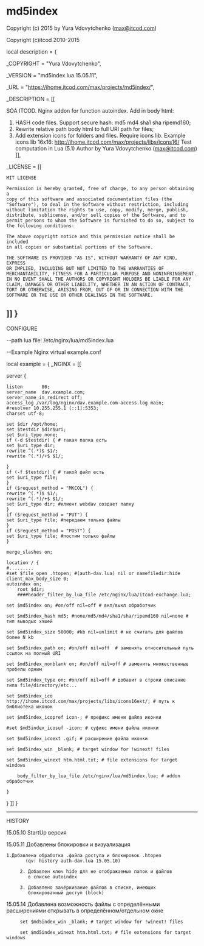 # md5index
Copyright (c) 2015 by Yura Vdovytchenko (max@itcod.com)

Copyright (c)itcod 2010-2015

local description = {

  _COPYRIGHT   = "Yura Vdovytchenko",
  
  _VERSION     = "md5index.lua 15.05.11",
  
  _URL         = "https://ihome.itcod.com/max/projects/md5index/",
  
  _DESCRIPTION = [[

   SOA ITCOD. Nginx addon for function autoindex. Add in body html:
   1. HASH code files. Support secure hash: md5 md4 sha1 sha ripemd160;
   2. Rewrite relative path body html to full URI path for files;
   3. Add extension icons for folders and files. Require icons lib. 
   Example icons lib 16x16: http://ihome.itcod.com/max/projects/libs/icons16/
   Test computation in Lua (5.1)
   Author by Yura Vdovytchenko (max@itcod.com)
  ]],
  
_LICENSE = [[

    MIT LICENSE

    Permission is hereby granted, free of charge, to any person obtaining a
    copy of this software and associated documentation files (the
    "Software"), to deal in the Software without restriction, including
    without limitation the rights to use, copy, modify, merge, publish,
    distribute, sublicense, and/or sell copies of the Software, and to
    permit persons to whom the Software is furnished to do so, subject to
    the following conditions:

    The above copyright notice and this permission notice shall be included
    in all copies or substantial portions of the Software.

    THE SOFTWARE IS PROVIDED "AS IS", WITHOUT WARRANTY OF ANY KIND, EXPRESS
    OR IMPLIED, INCLUDING BUT NOT LIMITED TO THE WARRANTIES OF
    MERCHANTABILITY, FITNESS FOR A PARTICULAR PURPOSE AND NONINFRINGEMENT.
    IN NO EVENT SHALL THE AUTHORS OR COPYRIGHT HOLDERS BE LIABLE FOR ANY
    CLAIM, DAMAGES OR OTHER LIABILITY, WHETHER IN AN ACTION OF CONTRACT,
    TORT OR OTHERWISE, ARISING FROM, OUT OF OR IN CONNECTION WITH THE
    SOFTWARE OR THE USE OR OTHER DEALINGS IN THE SOFTWARE.
  ]]
}
-----------------------------------------------------------------------------------

CONFIGURE

--path lua file: /etc/nginx/lua/md5index.lua

--Example Nginx virtual example.conf

local example = {
  _NGINX = [[

server {

    listen       80;
    server_name  dav.example.com;
    server_name_in_redirect	off;
    access_log /var/log/nginx/dav.example.com-access.log main;
    #resolver 10.255.255.1 [::1]:5353;
    charset utf-8;
    
    set $dir /opt/home;
    set $testdir $dir$uri;
    set $uri_type none;
    if (-d $testdir) { # такая папка есть
	set $uri_type dir;
	rewrite ^(.*)$ $1/;
	rewrite ^(.*)/+$ $1/;
	
    }
    if (-f $testdir) { # такой файл есть
	set $uri_type file;
    }
    if ($request_method = "MKCOL") {
	rewrite ^(.*)$ $1/;
	rewrite ^(.*)/+$ $1/;
	set $uri_type dir; #клиент webdav создает папку
    }
    if ($request_method = "PUT") {
	set $uri_type file; #передаем только файлы
    }
    if ($request_method = "POST") { 
	set $uri_type file; #постим только файлы
    }

    merge_slashes on;
    
    location / {
	#.........
	#set $file_open .htopen; #(auth-dav.lua) nil or namefiledir:hide
	client_max_body_size 0;
	autoindex on;
        root $dir;
        ####header_filter_by_lua_file /etc/nginx/lua/itcod-exchange.lua;
        
	set $md5index on; #on/off nil=off # вкл/выкл обработчик
	
	set $md5index_hash md5; #none/md5/md4/sha1/sha/ripemd160 nil=none # тип выводых хэшей
	
	set $md5index_size 50000; #kb nil=unlimit # не считать для файлов более N kb
	
	set $md5index_path on; #on/off nil=off  # заменять относительный путь ссылок на полный URI
	
	set $md5index_nonblank on; #on/off nil=off # заменить множественные пробелы одним
	
	set $md5index_type on; #on/off nil=off # добавит в строки описание типа file/directory/etc...
	
	set $md5index_ico http://ihome.itcod.com/max/projects/libs/icons16ext/; # путь к библиотека иконок
	
	set $md5index_icopref icon-; # префикс имени файла иконки
	
	#set $md5index_icosuf -icon; # суфикс имени файла иконки
	
	set $md5index_icoext .gif; # расширение файла иконки
	
	set $md5index_win _blank; # target window for !winext! files

	set $md5index_winext htm.html.txt; # file extensions for target windows

        body_filter_by_lua_file /etc/nginx/lua/md5index.lua; # addon обработчик
        
    }
}
  ]]
}

------------------------

HISTORY

15.05.10 StartUp версия 

15.05.11 Добавлены блокировки и визуализация 
	
	1.Добавлена обработка .файла доступа и блокировок .htopen 
           (qv: history auth-dav.lua 15.05.10)
           
         2. Добавлен ключ hide для не отображаемых папок и файлов 
            в списке autoindex
            
         3. Добавлено зачёркивание файлов в списке, имеющих 
            блокированный доступ (block)

15.05.14 Добавлена возможность файлы с определёнными расширениями открывать 
         в определённом/отдельном окне
         
         set $md5index_win _blank; # target window for !winext! files
         
         set $md5index_winext htm.html.txt; # file extensions for target windows

